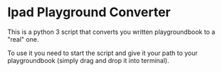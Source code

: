 # Ipad Playground Converter

This is a python 3 script that converts you written playgroundbook to a "real" one.

To use it you need to start the script and give it your path to your playgroundbook (simply drag and drop it into terminal). 
